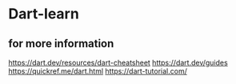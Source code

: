 # Dart-learn
## for more information
https://dart.dev/resources/dart-cheatsheet
https://dart.dev/guides
https://quickref.me/dart.html
https://dart-tutorial.com/
